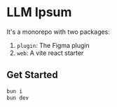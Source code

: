 # LLM Ipsum

It's a monorepo with two packages:

1. `plugin`: The Figma plugin
2. `web`: A vite react starter

## Get Started

```bash
bun i
bun dev
```
